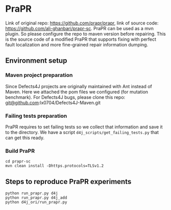 # PraPR
Link of original repo: https://github.com/prapr/prapr, link of source code: https://github.com/ali-ghanbari/prapr-sc.
PraPR can be used as a mvn plugin. So please configure the repo to maven version before repairing. This is the source code of a modified PraPR that supports fixing with perfect fault localization and more fine-grained repair information dumping.

## Environment setup
### Maven project preparation
Since Defects4J projects are originally maintained with Ant instead of Maven. Here we attached the pom files we configured (for mutation benchmark). For Defects4J bugs, please clone this repo: git@github.com:lx0704/Defects4J-Maven.git 

### Failing tests preparation
PraPR requires to set failing tests so we collect that information and save it to the directory. We have a script `d4j_scripts/get_failing_tests.py` that can get this ready.

### Build PraPR
```
cd prapr-sc
mvn clean install -Dhttps.protocols=TLSv1.2
```

## Steps to reproduce PraPR experiments
```
python run_prapr.py d4j
python run_prapr.py d4j_add
python d4j_ori/run_prapr.py
```
